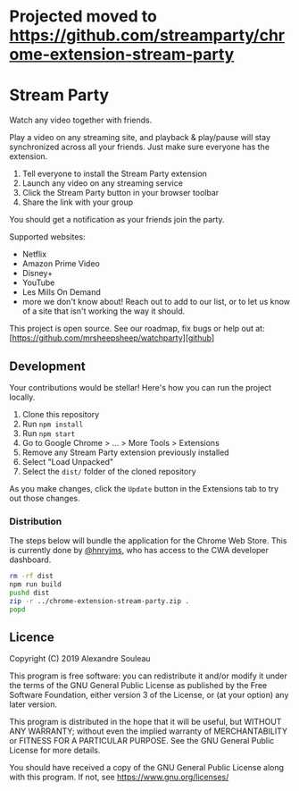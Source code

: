 # Projected moved to https://github.com/streamparty/chrome-extension-stream-party

# Stream Party

Watch any video together with friends.

Play a video on any streaming site, and playback & play/pause will
stay synchronized across all your friends. Just make sure everyone
has the extension.

1. Tell everyone to install the Stream Party extension
2. Launch any video on any streaming service
3. Click the Stream Party button in your browser toolbar
4. Share the link with your group

You should get a notification as your friends join the party.

Supported websites:

-   Netflix
-   Amazon Prime Video
-   Disney+
-   YouTube
-   Les Mills On Demand
-   more we don't know about! Reach out to add to our list, or to let
    us know of a site that isn't working the way it should.

This project is open source. See our roadmap, fix bugs or help out at:
[https://github.com/mrsheepsheep/watchparty][github]

[github]: https://github.com/mrsheepsheep/watchparty

## Development

Your contributions would be stellar! Here's how you can run the
project locally.

1. Clone this repository
1. Run `npm install`
1. Run `npm start`
1. Go to Google Chrome > ... > More Tools > Extensions
1. Remove any Stream Party extension previously installed
1. Select "Load Unpacked"
1. Select the `dist/` folder of the cloned repository

As you make changes, click the `Update` button in the Extensions tab
to try out those changes.

### Distribution

The steps below will bundle the application for the Chrome Web Store.
This is currently done by [@hnryjms](https://github.com/hnryjms),
who has access to the CWA developer dashboard.

```sh
rm -rf dist
npm run build
pushd dist
zip -r ../chrome-extension-stream-party.zip .
popd
```

## Licence

Copyright (C) 2019 Alexandre Souleau

This program is free software: you can redistribute it and/or modify
it under the terms of the GNU General Public License as published by
the Free Software Foundation, either version 3 of the License, or
(at your option) any later version.

This program is distributed in the hope that it will be useful,
but WITHOUT ANY WARRANTY; without even the implied warranty of
MERCHANTABILITY or FITNESS FOR A PARTICULAR PURPOSE. See the
GNU General Public License for more details.

You should have received a copy of the GNU General Public License
along with this program. If not, see <https://www.gnu.org/licenses/>
